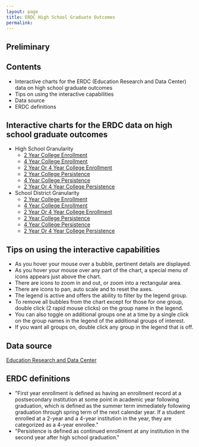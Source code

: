 ```yaml
---
layout: page
title: ERDC High School Graduate Outcomes
permalink:
---
```


## Preliminary


## Contents
- Interactive charts for the ERDC (Education Research and Data Center) data on high school graduate outcomes
- Tips on using the interactive capabilities
- Data source
- ERDC definitions

## Interactive charts for the ERDC data on high school graduate outcomes
- High School Granularity
  - [2 Year College Enrollment](erdc_2yr_enrollment_school)
  - [4 Year College Enrollment](erdc_4yr_enrollment_school)
  - [2 Year Or 4 Year College Enrollment](erdc_2yr_or_4yr_enrollment_school)
  - [2 Year College Persistence](erdc_2yr_persistence_school)
  - [4 Year College Persistence](erdc_4yr_persistence_school)
  - [2 Year Or 4 Year College Persistence](erdc_2yr_or_4yr_persistence_school)
- School District Granularity
  - [2 Year College Enrollment](erdc_2yr_enrollment_district)
  - [4 Year College Enrollment](erdc_4yr_enrollment_district)
  - [2 Year Or 4 Year College Enrollment](erdc_2yr_or_4yr_enrollment_district)
  - [2 Year College Persistence](erdc_2yr_persistence_district)
  - [4 Year College Persistence](erdc_4yr_persistence_district)
  - [2 Year Or 4 Year College Persistence](erdc_2yr_or_4yr_persistence_district)

## Tips on using the interactive capabilities
- As you hover your mouse over a bubble, pertinent details are displayed.
- As you hover your mouse over any part of the chart, a special menu of icons appears just above the chart. 
- There are icons to zoom in and out, or zoom into a rectangular area.
- There are icons to pan, auto scale and to reset the axes.
- The legend is active and offers the ability to filter by the legend group.
- To remove all bubbles from the chart except for those for one group, double click (2 rapid mouse clicks) on the group name in the legend.
- You can also toggle on additional groups one at a time by a single click on the group names in the legend of the additional groups of interest.
- If you want all groups on, double click any group in the legend that is off.

## Data source
[Education Research and Data Center](https://erdc.wa.gov/)

## ERDC definitions
- "First year enrollment is defined as having an enrollment record at a postsecondary institution at some point in academic year following graduation, which is defined as the summer term immediately following graduation through spring term of the next calendar year. If a student enrolled at a 2-year and a 4-year institution in the year, they are categorized as a 4-year enrollee."
- "Persistence is defined as continued enrollment at any institution in the second year after high school graduation."